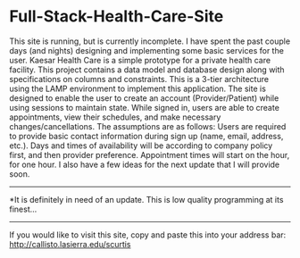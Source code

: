 # Full-Stack-Health-Care-Site
This site is running, but is currently incomplete.  I have spent the past couple days (and nights) designing and implementing some basic services for the user.  Kaesar Health Care is a simple prototype for a private health care facility.  This project contains a data model and database design along with specifications on columns and constraints.  This is a 3-tier architecture using the LAMP environment to implement this application.  The site is designed to enable the user to create an account (Provider/Patient) while using sessions to maintain state.  While signed in, users are able to create appointments, view their schedules, and make necessary changes/cancellations.  The assumptions are as follows:  Users are required to provide basic contact information during sign up (name, email, address, etc.). Days and times of availability will be according to company policy first, and then provider preference.  Appointment times will start on the hour, for one hour.  I also have a few ideas for the next update that I will provide soon.  
______________________________________________________________________________________________________________________________

*It is definitely in need of an update.  This is low quality programming at its finest...

______________________________________________________________________________________________________________________________

If you would like to visit this site, copy and paste this into your address bar: http://callisto.lasierra.edu/scurtis
